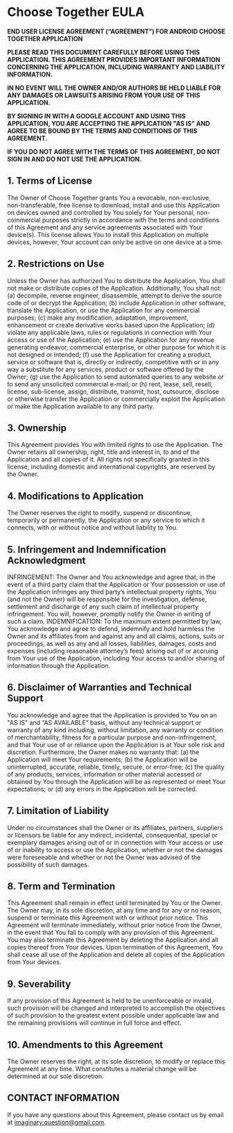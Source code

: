 # Choose Together EULA

**END USER LICENSE AGREEMENT (“AGREEMENT”) FOR ANDROID CHOOSE TOGETHER APPLICATION**

**PLEASE READ THIS DOCUMENT CAREFULLY BEFORE USING THIS APPLICATION. THIS AGREEMENT PROVIDES IMPORTANT INFORMATION CONCERNING THE APPLICATION, INCLUDING WARRANTY AND LIABILITY INFORMATION.**

**IN NO EVENT WILL THE OWNER AND/OR AUTHORS BE HELD LIABLE FOR ANY DAMAGES OR LAWSUITS ARISING FROM YOUR USE OF THIS APPLICATION.**

**BY SIGNING IN WITH A GOOGLE ACCOUNT AND USING THIS APPLICATION, YOU ARE ACCEPTING THE APPLICATION "AS IS" AND AGREE TO BE BOUND BY THE TERMS AND CONDITIONS OF THIS AGREEMENT.**

**IF YOU DO NOT AGREE WITH THE TERMS OF THIS AGREEMENT, DO NOT SIGN IN AND DO NOT USE THE APPLICATION.**


## 1. Terms of License
The Owner of Choose Together grants You a revocable, non-exclusive, non-transferable, free license to download, install and use this Application on devices owned and controlled by You solely for Your personal, non-commercial purposes strictly in accordance with the terms and conditions of this Agreement and any service agreements associated with Your device(s). This license allows You to install this Application on multiple devices, however, Your account can only be active on one device at a time.

## 2. Restrictions on Use
Unless the Owner has authorized You to distribute the Application, You shall not make or distribute copies of the Application. Additionally, You shall not: (a) decompile, reverse engineer, disassemble, attempt to derive the source code of or decrypt the Application; (b) include Application in other software, translate the Application, or use the Application for any commercial purposes; (c) make any modification, adaptation, improvement, enhancement or create derivative works based upon the Application; (d) violate any applicable laws, rules or regulations in connection with Your access or use of the Application; (e) use the Application for any revenue generating endeavor, commercial enterprise, or other purpose for which it is not designed or intended; (f) use the Application for creating a product, service or software that is, directly or indirectly, competitive with or in any way a substitute for any services, product or software offered by the Owner; (g) use the Application to send automated queries to any website or to send any unsolicited commercial e-mail; or (h) rent, lease, sell, resell, license, sub-license, assign, distribute, transmit, host, outsource, disclose or otherwise transfer the Application or commercially exploit the Application or make the Application available to any third party.

## 3. Ownership
This Agreement provides You with limited rights to use the Application. The Owner retains all ownership, right, title and interest in, to and of the Application and all copies of it. All rights not specifically granted in this license, including domestic and international copyrights, are reserved by the Owner.

## 4. Modifications to Application
The Owner reserves the right to modify, suspend or discontinue, temporarily or permanently, the Application or any service to which it connects, with or without notice and without liability to You.

## 5. Infringement and Indemnification Acknowledgment
INFRINGEMENT: The Owner and You acknowledge and agree that, in the event of a third party claim that the Application or Your possession or use of the Application infringes any third party’s intellectual property rights, You (and not the Owner) will be responsible for the investigation, defense, settlement and discharge of any such claim of intellectual property infringement. You will, however, promptly notify the Owner in writing of such a claim.
INDEMNIFICATION: To the maximum extent permitted by law, You acknowledge and agree to defend, indemnify and hold harmless the Owner and its affiliates from and against any and all claims, actions, suits or proceedings, as well as any and all losses, liabilities, damages, costs and expenses (including reasonable attorney’s fees) arising out of or accruing from Your use of the Application, including Your access to and/or sharing of information through the Application.

## 6. Disclaimer of Warranties and Technical Support
You acknowledge and agree that the Application is provided to You on an "AS IS" and “AS AVAILABLE” basis, without any technical support or warranty of any kind including, without limitation, any warranty or condition of merchantability, fitness for a particular purpose and non-infringement, and that Your use of or reliance upon the Application is at Your sole risk and discretion. Furthermore, the Owner makes no warranty that: (a) the Application will meet Your requirements; (b) the Application will be uninterrupted, accurate, reliable, timely, secure, or error-free; (c) the quality of any products, services, information or other material accessed or obtained by You through the Application will be as represented or meet Your expectations; or (d) any errors in the Application will be corrected.

## 7. Limitation of Liability
Under no circumstances shall the Owner or its affiliates, partners, suppliers or licensors be liable for any indirect, incidental, consequential, special or exemplary damages arising out of or in connection with Your access or use of or inability to access or use the Application, whether or not the damages were foreseeable and whether or not the Owner was advised of the possibility of such damages. 

## 8. Term and Termination
This Agreement shall remain in effect until terminated by You or the Owner. The Owner may, in its sole discretion, at any time and for any or no reason, suspend or terminate this Agreement with or without prior notice. This Agreement will terminate immediately, without prior notice from the Owner, in the event that You fail to comply with any provision of this Agreement. You may also terminate this Agreement by deleting the Application and all copies thereof from Your devices. Upon termination of this Agreement, You shall cease all use of the Application and delete all copies of the Application from Your devices.

## 9. Severability
If any provision of this Agreement is held to be unenforceable or invalid, such provision will be changed and interpreted to accomplish the objectives of such provision to the greatest extent possible under applicable law and the remaining provisions will continue in full force and effect.

## 10. Amendments to this Agreement
The Owner reserves the right, at its sole discretion, to modify or replace this Agreement at any time. What constitutes a material change will be determined at our sole discretion.


## CONTACT INFORMATION
If you have any questions about this Agreement, please contact us by email at imaginary.question@gmail.com.
